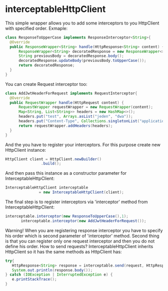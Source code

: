 # interceptableHttpClient
This simple wrapper allows you to add some interceptors to you HttpClient with specified order.
Exmaple:
```java 
class ResponseToUpperCase implements ResponseInterceptor<String>{
  @Override
  public ResponseWrapper<String> handle(HttpResponse<String> content) {
      ResponseWrapper<String> decoratedResponse = new ResponseWrapper<>(content);
      String previousBody = decoratedResponse.body();
      decoratedResponse.updateBody(previousBody.toUpperCase());
      return decoratedResponse;
  }
}
```

You can create Request interceptor too:
```java 
class AddJwtHeaderForRequest implements RequestInterceptor{
  @Override
  public RequestWrapper handle(HttpRequest content) {
      RequestWrapper requestWrapper = new RequestWrapper(content);
      Map<String, List<String>> headers = new HashMap<>();
      headers.put("test", Arrays.asList("jeden", "dwa"));
      headers.put("Content-Type", Collections.singletonList("application/json"));
      return requestWrapper.addHeaders(headers);
  }
}
```
And the you have to register your interceptors. For this purpose create new HttpClient instance:
```java
HttpClient client = HttpClient.newBuilder()
                .build();
 ```
 And then pass this instance as a constructor parameter for InterceptableHttpClient:
 ```java
 InterceptableHttpClient interceptable
                = new InterceptableHttpClient(client);
```
The final step is to register interceptors via 'interceptor' method from InterceptableHttpClient:
 ```java
interceptable.interceptor(new ResponseToUpperCase(),1);
        interceptable.interceptor(new AddJwtHeaderForRequest());
 ```
Warning! When you are registering response interceptor you have to specify his order which is second parameter of 'interceptor' method. Second thing is that you can register only one request interceptor and then you do not define his order.
How to send requests? 
InterceptableHttpClient inherits HttpClient so it has the same methods as HttpClient has:
 ```java
try{
    HttpResponse<String> response = interceptable.send(request, HttpResponse.BodyHandlers.ofString());
    System.out.println(response.body());
} catch (IOException | InterruptedException e) {
    e.printStackTrace();
}
 ```
